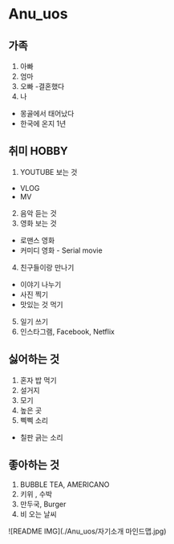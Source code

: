 # Anu_uos
## 가족
1. 아빠
 2. 엄마
  3. 오빠
 -결혼했다
4. 나
 - 몽골에서 태어났다
  - 한국에 온지 1년
## 취미 HOBBY
1. YOUTUBE 보는 것
 - VLOG
  - MV
2. 음악 듣는 것
3. 영화 보는 것 
  - 로맨스 영화 
   - 커미디 영화
    - Serial movie
4. 친구들이랑 만나기
 - 이야기 나누기
  - 사진 찍기
   - 맛있는 것 먹기
5. 일기 쓰기
6. 인스타그램, Facebook, Netflix 
## 싫어하는 것
 1. 혼자 밥 먹기
 2. 설거지
 3. 모기
 4. 높은 곳
 5. 삑삑 소리
   * 칠판 긁는 소리
 
 ## 좋아하는 것
 1. BUBBLE TEA, AMERICANO
 2. 키위 , 수박
 3. 만두국,  Burger
 4. 비 오는 날씨
 
![README IMG](./Anu_uos/자기소개 마인드맵.jpg)

